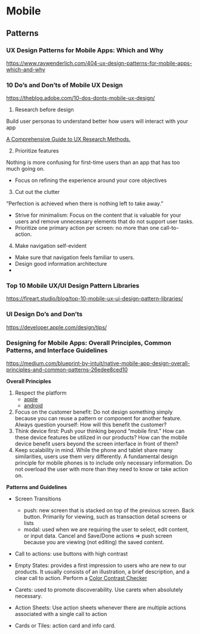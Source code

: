 # Mobile

## Patterns

### UX Design Patterns for Mobile Apps: Which and Why
https://www.raywenderlich.com/404-ux-design-patterns-for-mobile-apps-which-and-why

### 10 Do’s and Don’ts of Mobile UX Design
https://theblog.adobe.com/10-dos-donts-mobile-ux-design/

1. Research before design

Build user personas to understand better how users will interact with your app

[A Comprehensive Guide to UX Research Methods.](https://theblog.adobe.com/putting-personas-to-work-in-ux-design-what-they-are-and-why-theyre-important/)

2. Prioritize features

Nothing is more confusing for first-time users than an app that has too much going on.
  - Focus on refining the experience around your core objectives

3. Cut out the clutter

“Perfection is achieved when there is nothing left to take away.”
  - Strive for minimalism: Focus on the content that is valuable for your users and remove unnecessary elements that do not support user tasks.
  - Prioritize one primary action per screen: no more than one call-to-action.

4. Make navigation self-evident

  - Make sure that navigation feels familiar to users.
  - Design good information architecture
  - 

### Top 10 Mobile UX/UI Design Pattern Libraries
https://fireart.studio/blog/top-10-mobile-ux-ui-design-pattern-libraries/

### UI Design Do’s and Don’ts
https://developer.apple.com/design/tips/

### Designing for Mobile Apps: Overall Principles, Common Patterns, and Interface Guidelines
https://medium.com/blueprint-by-intuit/native-mobile-app-design-overall-principles-and-common-patterns-26edee8ced10

**Overall Principles**
1. Respect the platform
    - [apple](https://developer.apple.com/design/human-interface-guidelines/ios/overview/themes/)
    - [android](https://material.io/design/)
2. Focus on the customer benefit: Do not design something simply because you can reuse a pattern or component for another feature. Always question yourself: How will this benefit the customer?
3. Think device first: Push your thinking beyond “mobile first.”  How can these device features be utilized in our products? How can the mobile device benefit users beyond the screen interface in front of them?
4. Keep scalability in mind. While the phone and tablet share many similarities, users use them very differently. A fundamental design principle for mobile phones is to include only necessary information. Do not overload the user with more than they need to know or take action on.

**Patterns and Guidelines**

- Screen Transitions
  - push: new screen that is stacked on top of the previous screen. Back button. Primarily for viewing, such as transaction detail screens or lists
  - modal: used when we are requiring the user to select, edit content, or input data. Cancel and Save/Done actions => push screen because you are viewing (not editing) the saved content. 

- Call to actions: use buttons with high contrast
- Empty States: provides a first impression to users who are new to our products. It usually consists of an illustration, a brief description, and a clear call to action. Perform a [Color Contrast Checker](https://webaim.org/resources/contrastchecker/)
- Carets: used to promote discoverability. Use carets when absolutely necessary.
- Action Sheets: Use action sheets whenever there are multiple actions associated with a single call to action
- Cards or Tiles: action card and info card.